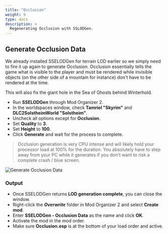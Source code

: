 ```yaml
---
title: "Occlusion"
weight: 9
type: docs
description: >
  Regenerating Occlusion with SSLODGen.
---
```


## Generate Occlusion Data

We already installed SSELODGen for terrain LOD earlier so we simply need to fire it up again to generate Occlusion. Occlusion essentially tells the game what is visible to the player and must be rendered while invisible objects (on the other side of a mountain for instance) don't have to be rendered at the time.

This will also fix the giant hole in the Sea of Ghosts behind Winterhold.

- Run **SSELODGen** through Mod Organizer 2.
- In the worldspaces window, check **Tamriel "Skyrim"** and **DLC2SolstheimWorld "Solstheim"**.
- Uncheck all options except for **Occlusion**.
- Set **Quality** to **3**.
- Set **Height** to **100**.
- Click **Generate** and wait for the process to complete.

> Occlusion generation is very CPU intense and will likely hold your processor load at 100% for the duration. You absolutely have to step away from your PC while it generates if you don't want to risk a complete crash / blue screen.

![Generate Occlusion Data](/Pictures/tpf/finalisation/generate-occlusion-data.png)

### Output

- Once SSELODGen returns **LOD generation complete**, you can close the window.
- Right-click the ***Overwrite*** folder in Mod Organizer 2 and select **Create mod**.
- Enter **SSELODGen - Occlusion Data** as the name and click **OK**.
- Activate the mod in the mod order.
- Make sure **Occlusion.esp** is at the bottom of your load order and active.